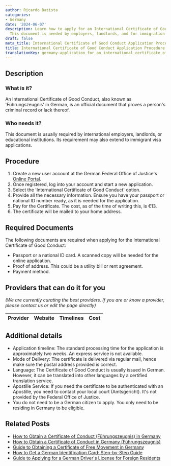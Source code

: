 ```yaml
---
author: Ricardo Batista
categories:
- Germany
date: '2024-06-07'
description: Learn how to apply for an International Certificate of Good Conduct online.
  This document is needed by employers, landlords, and for immigration purposes.
draft: false
meta_title: International Certificate of Good Conduct Application Procedure
title: International Certificate of Good Conduct Application Procedure
translationKey: germany-application_for_an_international_certificate_of_conduct
---
```


## Description
### What is it?
An International Certificate of Good Conduct, also known as 'Führungszeugnis' in German, is an official document that proves a person's criminal record or lack thereof. 

### Who needs it?
This document is usually required by international employers, landlords, or educational institutions. Its requirement may also extend to immigrant visa applications.

## Procedure
1. Create a new user account at the German Federal Office of Justice's [Online Portal](https://www.fuehrungszeugnis.bund.de).
2. Once registered, log into your account and start a new application.
3. Select the 'International Certificate of Good Conduct' option.
4. Provide all the necessary information. Ensure you have your passport or national ID number ready, as it is needed for the application.
5. Pay for the Certificate. The cost, as of the time of writing this, is €13. 
6. The certificate will be mailed to your home address.

## Required Documents
The following documents are required when applying for the International Certificate of Good Conduct:
    
- Passport or a national ID card. A scanned copy will be needed for the online application.
- Proof of address. This could be a utility bill or rent agreement.
- Payment method. 

## Providers that can do it for you

_(We are currently curating the best providers. If you are or know a provider, please contact us or edit the page directly)_

| Provider        |     Website     |     Timelines    |       Cost      |
| :-------------: | :-------------: |  :-------------: | :-------------: |

## Additional details
- Application timeline: The standard processing time for the application is approximately two weeks. An express service is not available.
- Mode of Delivery: The certificate is delivered via regular mail, hence make sure the postal address provided is correct.
- Language: The Certificate of Good Conduct is usually issued in German. However, it can be translated into other languages by a certified translation service.
- Apostille Service: If you need the certificate to be authenticated with an Apostille, you need to contact your local court (Amtsgericht). It's not provided by the Federal Office of Justice.
- You do not need to be a German citizen to apply. You only need to be residing in Germany to be eligible.
## Related Posts

- [How to Obtain a Certificate of Conduct (Führungszeugnis) in Germany](https://tramitit.com/guides/germany/applying_for_a_certificate_of_conduct_online/)
- [How to Obtain a Certificate of Conduct in Germany (Führungszeugnis)](https://tramitit.com/guides/germany/application_for_a_certificate_of_conduct/)
- [Guide to Obtaining a Certificate of Free Movement in Germany](https://tramitit.com/guides/germany/certificate_of_free_movement/)
- [How to Get a German Identification Card: Step-by-Step Guide](https://tramitit.com/guides/germany/application_for_an_id_card/)
- [Guide to Applying for a German Driver's License for Foreign Residents](https://tramitit.com/guides/germany/application_for_a_drivers_license/)